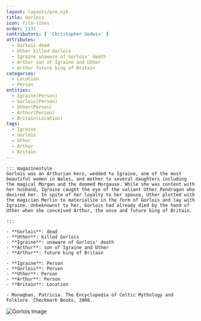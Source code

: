 ```yaml
---
layout: layouts/pce.njk
title: Gorlois
icon: file-lines
order: 1131
contributors: [ 'Christopher Godwin' ]
attributes:
  - Gorlois dead
  - Uther killed Gorlois
  - Igraine unaware of Gorlois' death
  - Arthur son of Igraine and Uther
  - Arthur future king of Britain
categories:
  - Location
  - Person
entities:
  - Igraine(Person)
  - Gorlois(Person)
  - Uther(Person)
  - Arthur(Person)
  - Britain(Location)
tags:
  - Igraine
  - Gorlois
  - Uther
  - Arthur
  - Britain
---
```

``` tab [group1:Info]
::: magazinestyle
Gorlois was an Arthurian hero, wedded to Igraine, one of the most beautiful women in Wales, and mother to several daughters including the magical Morgan and the doomed Morgause. While she was content with her husband, Igraine caught the eye of the valiant Uther Pendragon who desired her. In spite of her loyalty to her spouse, Uther plotted with the magician Merlin to materialize in the form of Gorlois and lay with Igraine. Unbeknownst to her, Gorlois had already died by the hand of Uther when she conceived Arthur, the once and future king of Britain.

:::
```
``` tab [group1:Attributes]
- **Gorlois**: dead
- **Uther**: killed Gorlois
- **Igraine**: unaware of Gorlois' death
- **Arthur**: son of Igraine and Uther
- **Arthur**: future king of Britain
```
``` tab [group1:Entities]
- **Igraine**: Person
- **Gorlois**: Person
- **Uther**: Person
- **Arthur**: Person
- **Britain**: Location
```
``` tab [group1:Sources]
- Monaghan, Patricia. The Encyclopedia of Celtic Mythology and Folklore. Checkmark Books, 2008.
```
![Gorlois Image](https://upload.wikimedia.org/wikipedia/commons/6/62/Igraine_and_Gorlois.jpg)
